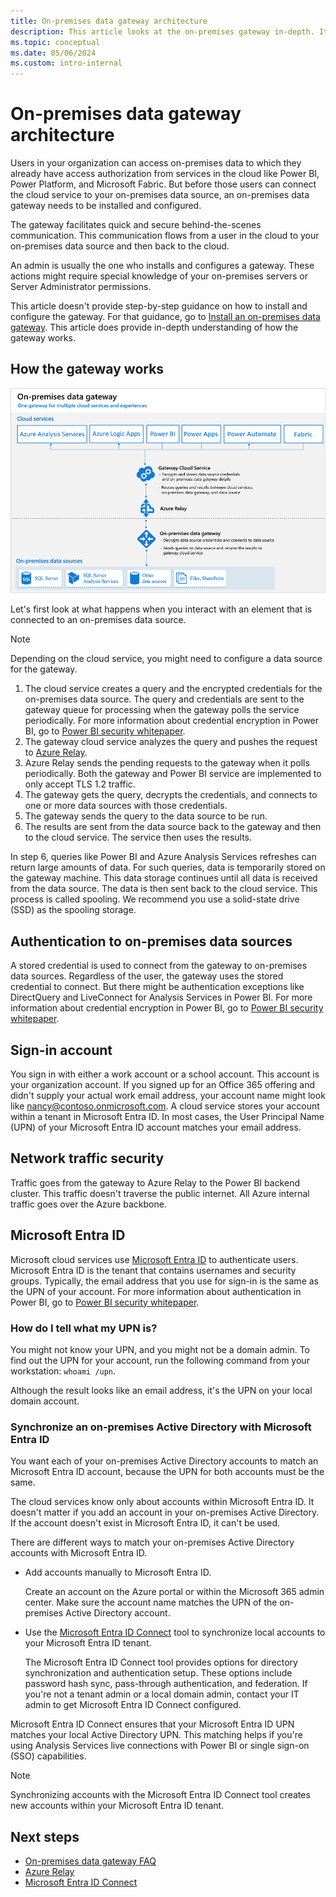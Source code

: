 ```yaml
---
title: On-premises data gateway architecture
description: This article looks at the on-premises gateway in-depth. It looks at how the service works with Microsoft Entra ID and your on-premises Active Directory.
ms.topic: conceptual
ms.date: 05/06/2024
ms.custom: intro-internal
---
```


# On-premises data gateway architecture

Users in your organization can access on-premises data to which they already have access authorization from services in the cloud like Power BI, Power Platform, and Microsoft Fabric. But before those users can connect the cloud service to your on-premises data source, an on-premises data gateway needs to be installed and configured.

The gateway facilitates quick and secure behind-the-scenes communication. This communication flows from a user in the cloud to your on-premises data source and then back to the cloud.

An admin is usually the one who installs and configures a gateway. These actions might require special knowledge of your on-premises servers or Server Administrator permissions.

This article doesn't provide step-by-step guidance on how to install and configure the gateway. For that guidance, go to [Install an on-premises data gateway](service-gateway-install.md). This article does provide in-depth understanding of how the gateway works.

## How the gateway works

![Relationship among cloud services, gateway, and data sources.](./media/service-gateway-onprem-indepth/on-prem-data-gateway-how-it-works.png)

Let's first look at what happens when you interact with an element that is connected to an on-premises data source.

> [!NOTE]
> Depending on the cloud service, you might need to configure a data source for the gateway.

1. The cloud service creates a query and the encrypted credentials for the on-premises data source. The query and credentials are sent to the gateway queue for processing when the gateway polls the service periodically. For more information about credential encryption in Power BI, go to [Power BI security whitepaper](/power-bi/guidance/whitepaper-powerbi-security).
1. The gateway cloud service analyzes the query and pushes the request to [Azure Relay](/azure/azure-relay/relay-what-is-it).
1. Azure Relay sends the pending requests to the gateway when it polls periodically. Both the gateway and Power BI service are implemented to only accept TLS 1.2 traffic. 
1. The gateway gets the query, decrypts the credentials, and connects to one or more data sources with those credentials.
1. The gateway sends the query to the data source to be run.
1. The results are sent from the data source back to the gateway and then to the cloud service. The service then uses the results.

In step 6, queries like Power BI and Azure Analysis Services refreshes can return large amounts of data. For such queries, data is temporarily stored on the gateway machine. This data storage continues until all data is received from the data source. The data is then sent back to the cloud service. This process is called spooling. We recommend you use a solid-state drive (SSD) as the spooling storage.

## Authentication to on-premises data sources

A stored credential is used to connect from the gateway to on-premises data sources. Regardless of the user, the gateway uses the stored credential to connect. But there might be authentication exceptions like DirectQuery and LiveConnect for Analysis Services in Power BI. For more information about credential encryption in Power BI, go to [Power BI security whitepaper](/power-bi/guidance/whitepaper-powerbi-security).

## Sign-in account

You sign in with either a work account or a school account. This account is your organization account. If you signed up for an Office 365 offering and didn't supply your actual work email address, your account name might look like nancy@contoso.onmicrosoft.com. A cloud service stores your account within a tenant in Microsoft Entra ID. In most cases, the User Principal Name (UPN) of your Microsoft Entra ID account matches your email address.

## Network traffic security

Traffic goes from the gateway to Azure Relay to the Power BI backend cluster. This traffic doesn't traverse the public internet. All Azure internal traffic goes over the Azure backbone.

## Microsoft Entra ID

Microsoft cloud services use [Microsoft Entra ID](/entra/fundamentals/whatis) to authenticate users. Microsoft Entra ID is the tenant that contains usernames and security groups. Typically, the email address that you use for sign-in is the same as the UPN of your account. For more information about authentication in Power BI, go to [Power BI security whitepaper](/power-bi/guidance/whitepaper-powerbi-security).

### How do I tell what my UPN is?

You might not know your UPN, and you might not be a domain admin. To find out the UPN for your account, run the following command from your workstation: `whoami /upn`.

Although the result looks like an email address, it's the UPN on your local domain account.

### Synchronize an on-premises Active Directory with Microsoft Entra ID

You want each of your on-premises Active Directory accounts to match an Microsoft Entra ID account, because the UPN for both accounts must be the same.

The cloud services know only about accounts within Microsoft Entra ID. It doesn't matter if you add an account in your on-premises Active Directory. If the account doesn't exist in Microsoft Entra ID, it can't be used.

There are different ways to match your on-premises Active Directory accounts with Microsoft Entra ID.

* Add accounts manually to Microsoft Entra ID.

    Create an account on the Azure portal or within the Microsoft 365 admin center. Make sure the account name matches the UPN of the on-premises Active Directory account.

* Use the [Microsoft Entra ID Connect](/entra/identity/hybrid/connect/how-to-connect-sync-whatis) tool to synchronize local accounts to your Microsoft Entra ID tenant.

    The Microsoft Entra ID Connect tool provides options for directory synchronization and authentication setup. These options include password hash sync, pass-through authentication, and federation. If you're not a tenant admin or a local domain admin, contact your IT admin to get Microsoft Entra ID Connect configured.

 Microsoft Entra ID Connect ensures that your Microsoft Entra ID UPN matches your local Active Directory UPN. This matching helps if you're using Analysis Services live connections with Power BI or single sign-on (SSO) capabilities.

> [!NOTE]
> Synchronizing accounts with the Microsoft Entra ID Connect tool creates new accounts within your Microsoft Entra ID tenant.

## Next steps

* [On-premises data gateway FAQ](service-gateway-onprem-faq.yml)  
* [Azure Relay](/azure/azure-relay/relay-what-is-it)  
* [Microsoft Entra ID Connect](/entra/identity/hybrid/connect/how-to-connect-sync-whatis)  
